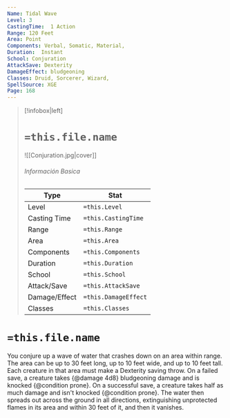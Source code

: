 ```yaml
---
Name: Tidal Wave
Level: 3
CastingTime:  1 Action 
Range: 120 Feet
Area: Point
Components: Verbal, Somatic, Material, 
Duration:  Instant  
School: Conjuration
AttackSave: Dexterity
DamageEffect: bludgeoning
Classes: Druid, Sorcerer, Wizard, 
SpellSource: XGE
Page: 168
---
```


>[!infobox|left]
># `=this.file.name`
>![[Conjuration.jpg|cover]]
> ###### Información Basica
> Type |  Stat |
> ---|---|
> Level | `=this.Level` |
> Casting Time | `=this.CastingTime` |
> Range | `=this.Range` |
> Area | `=this.Area` |
> Components | `=this.Components` |
> Duration | `=this.Duration` |
> School | `=this.School` |
> Attack/Save | `=this.AttackSave` |
> Damage/Effect | `=this.DamageEffect` |
> Classes | `=this.Classes` |

# `=this.file.name`
You conjure up a wave of water that crashes down on an area within range. The area can be up to 30 feet long, up to 10 feet wide, and up to 10 feet tall. Each creature in that area must make a Dexterity saving throw. On a failed save, a creature takes {@damage 4d8} bludgeoning damage and is knocked {@condition prone}. On a successful save, a creature takes half as much damage and isn&#x27;t knocked {@condition prone}. The water then spreads out across the ground in all directions, extinguishing unprotected flames in its area and within 30 feet of it, and then it vanishes.



 


